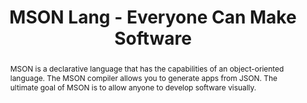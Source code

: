 ---
title: "MSON Lang - Everyone Can Make Software"
speaker: Geoff Cox
event: CascadiaJS 2019
tags: ["languages", "no code"]
abstract: "MSON is a declarative language that has the capabilities of an object-oriented language. The MSON compiler allows you to generate apps from JSON. The ultimate goal of MSON is to allow anyone to develop software visually."
layout: talk
---